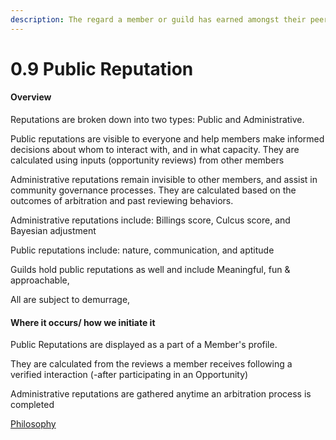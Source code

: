 ```yaml
---
description: The regard a member or guild has earned amongst their peers
---
```


# 0.9 Public Reputation

#### Overview

Reputations are broken down into two types: Public and Administrative.

Public reputations are visible to everyone and help members make informed decisions about whom to interact with, and in what capacity. They are calculated using inputs (opportunity reviews) from other members

Administrative reputations remain invisible to other members, and assist in community governance processes. They are calculated based on the outcomes of arbitration and past reviewing behaviors.

Administrative reputations include: Billings score, Culcus score, and Bayesian adjustment

Public reputations include: nature, communication, and aptitude

Guilds hold public reputations as well and include Meaningful, fun & approachable,

All are subject to demurrage,&#x20;

#### Where it occurs/ how we initiate it

Public Reputations are displayed as a part of a Member's profile.

They are calculated from the reviews a member receives following a verified interaction (-after participating in an Opportunity)

Administrative reputations are gathered anytime an arbitration process is completed

[Philosophy](../../../white-paper/1.0-reputations-public-and-administrative/1.0-public-reputation/)
